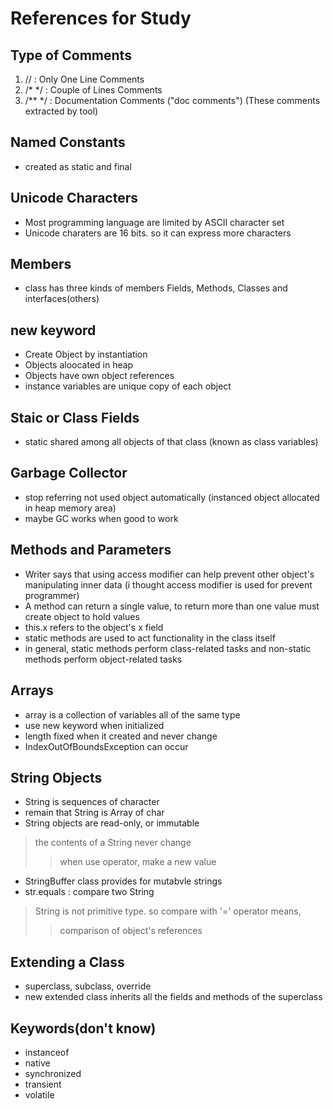 # References for Study


## Type of Comments
1. //		: Only One Line Comments
2. /* */	: Couple of Lines Comments
3. /** */	: Documentation Comments ("doc comments")
(These comments extracted by tool)


## Named Constants
- created as static and final


## Unicode Characters
- Most programming language are limited by ASCII character set
- Unicode charaters are 16 bits. so it can express more characters


## Members
- class has three kinds of members
Fields, Methods, Classes and interfaces(others)


## new keyword
- Create Object by instantiation
- Objects aloocated in heap
- Objects have own object references
- instance variables are
unique copy of each object 


## Staic or Class Fields
- static shared among all objects of that class
(known as class variables)


## Garbage Collector
- stop referring not used object automatically
(instanced object allocated in heap memory area)
- maybe GC works when good to work


## Methods and Parameters
- Writer says that using access modifier can help prevent
other object's manipulating inner data
(i thought access modifier is used for prevent programmer)
- A method can return a single value,
to return more than one value
must create object to hold values
- this.x refers to the object's x field
- static methods are used to act functionality in the class itself
- in general, static methods perform class-related tasks
and non-static methods perform object-related tasks


## Arrays
- array is a collection of variables all of the same type
- use new keyword when initialized
- length fixed when it created and never change
- IndexOutOfBoundsException can occur


## String Objects
- String is sequences of character
- remain that String is Array of char
- String objects are read-only, or immutable
> the contents of a String never change
>> when use operator, make a new value

- StringBuffer class provides for mutabvle strings
- str.equals : compare two String
> String is not primitive type. so compare with '=' operator means,
>> comparison of object's references


## Extending a Class
- superclass, subclass, override
- new extended class inherits all the fields and methods of the superclass




## Keywords(don't know)
- instanceof
- native
- synchronized
- transient
- volatile

